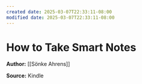 ```yaml
---
created date: 2025-03-07T22:33:11-08:00
modified date: 2025-03-07T22:33:11-08:00
---
```

# How to Take Smart Notes

**Author:** [[Sönke Ahrens]]

**Source:** Kindle

